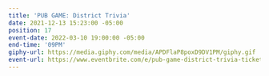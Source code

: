 ```yaml
---
title: 'PUB GAME: District Trivia'
date: 2021-12-13 15:23:00 -05:00
position: 17
event-date: 2022-03-10 19:00:00 -05:00
end-time: '09PM'
giphy-url: https://media.giphy.com/media/APDFlaP8poxD9DV1PM/giphy.gif
event-url: https://www.eventbrite.com/e/pub-game-district-trivia-tickets-265148605617
---
```


